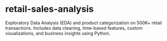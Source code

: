# retail-sales-analysis
Exploratory Data Analysis (EDA) and product categorization on 500K+ retail transactions. Includes data cleaning, time-based features, custom visualizations, and business insights using Python.
